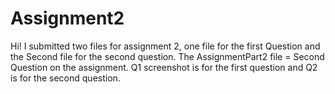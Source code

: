 # Assignment2

Hi! I submitted two files for assignment 2, one file for the first Question and the Second file for the second question. The AssignmentPart2 file = Second Question on the assignment. Q1 screenshot is for the first question and Q2 is for the second question. 
